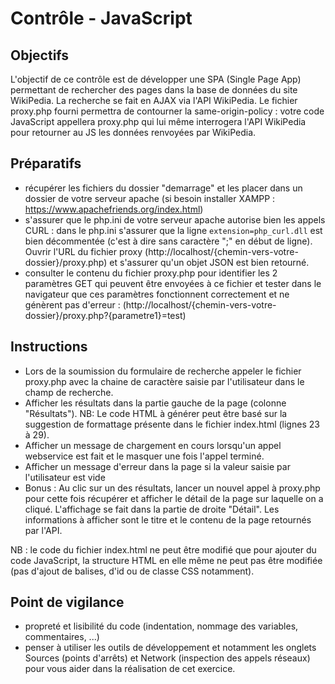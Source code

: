 # Contrôle - JavaScript

## Objectifs
L'objectif de ce contrôle est de développer une SPA (Single Page App) permettant de rechercher des pages dans la base de données du site WikiPedia. La recherche se fait en AJAX via l'API WikiPedia. Le fichier proxy.php fourni permettra de contourner la same-origin-policy : votre code JavaScript appellera proxy.php qui lui même interrogera l'API WikiPedia pour retourner au JS les données renvoyées par WikiPedia.

## Préparatifs
- récupérer les fichiers du dossier "demarrage" et les placer dans un dossier de votre serveur apache (si besoin installer XAMPP : https://www.apachefriends.org/index.html)
- s'assurer que le php.ini de votre serveur apache autorise bien les appels CURL : dans le php.ini s'assurer que la ligne `extension=php_curl.dll` est bien décommentée (c'est à dire sans caractère ";" en début de ligne). Ouvrir l'URL du fichier proxy (http://localhost/{chemin-vers-votre-dossier}/proxy.php) et s'assurer qu'un objet JSON est bien retourné.
- consulter le contenu du fichier proxy.php pour identifier les 2 paramètres GET qui peuvent être envoyées à ce fichier et tester dans le navigateur que ces paramètres fonctionnent correctement et ne génèrent pas d'erreur : (http://localhost/{chemin-vers-votre-dossier}/proxy.php?{parametre1}=test)

## Instructions
- Lors de la soumission du formulaire de recherche appeler le fichier proxy.php avec la chaine de caractère saisie par l'utilisateur dans le champ de recherche.
- Afficher les résultats dans la partie gauche de la page (colonne "Résultats"). NB: Le code HTML à générer peut être basé sur la suggestion de formattage présente dans le fichier index.html (lignes 23 à 29).
- Afficher un message de chargement en cours lorsqu'un appel webservice est fait et le masquer une fois l'appel terminé.
- Afficher un message d'erreur dans la page si la valeur saisie par l'utilisateur est vide
- Bonus : Au clic sur un des résultats, lancer un nouvel appel à proxy.php pour cette fois récupérer et afficher le détail de la page sur laquelle on a cliqué. L'affichage se fait dans la partie de droite "Détail". Les informations à afficher sont le titre et le contenu de la page retournés par l'API.

NB : le code du fichier index.html ne peut être modifié que pour ajouter du code JavaScript, la structure HTML en elle même ne peut pas être modifiée (pas d'ajout de balises, d'id ou de classe CSS notamment).

## Point de vigilance
- propreté et lisibilité du code (indentation, nommage des variables, commentaires, ...)
- penser à utiliser les outils de développement et notamment les onglets Sources (points d'arrêts) et Network (inspection des appels réseaux) pour vous aider dans la réalisation de cet exercice.